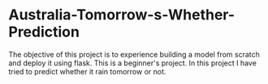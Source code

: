 # Australia-Tomorrow-s-Whether-Prediction
The objective of this project is to experience building a model from scratch and deploy it using flask. This is a beginner's project. In this project I have  tried to predict whether it rain tomorrow or not.
